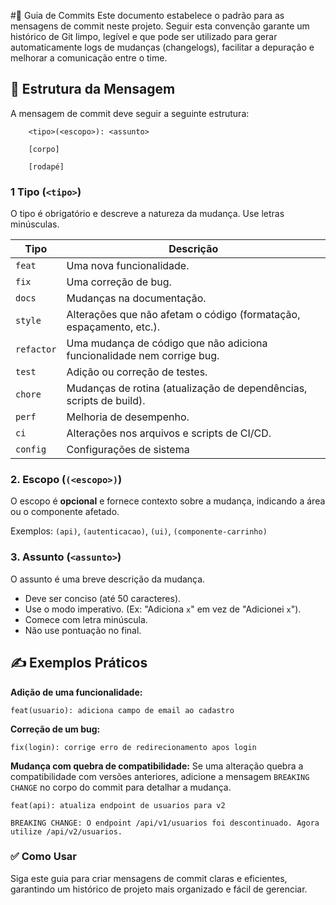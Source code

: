 #📝 Guia de Commits
Este documento estabelece o padrão para as mensagens de commit neste projeto. Seguir esta convenção garante um histórico de Git limpo, legível e que pode ser utilizado para gerar automaticamente logs de mudanças (changelogs), facilitar a depuração e melhorar a comunicação entre o time.

## 🚀 Estrutura da Mensagem
A mensagem de commit deve seguir a seguinte estrutura:
```
    <tipo>(<escopo>): <assunto>

    [corpo]

    [rodapé]
```
### 1 Tipo (`<tipo>`)
O tipo é obrigatório e descreve a natureza da mudança. Use letras minúsculas.


| Tipo | Descrição |
| ------------ | ----------------------------------- |
| `feat` | Uma nova funcionalidade. |
| `fix` | Uma correção de bug. |
| `docs`|Mudanças na documentação.|
|`style`|Alterações que não afetam o código (formatação, espaçamento, etc.).|
|`refactor`| Uma mudança de código que não adiciona funcionalidade nem corrige bug.|
|`test`| Adição ou correção de testes.|
|`chore`| Mudanças de rotina (atualização de dependências, scripts de build).|
|`perf`|Melhoria de desempenho.|
|`ci`|Alterações nos arquivos e scripts de CI/CD.|
|`config`|Configurações de sistema|

### 2. Escopo (`(<escopo>)`)
O escopo é **opcional** e fornece contexto sobre a mudança, indicando a área ou o componente afetado.

Exemplos: `(api)`, `(autenticacao)`, `(ui)`, `(componente-carrinho)`

### 3. Assunto (`<assunto>`)

O assunto é uma breve descrição da mudança.

- Deve ser conciso (até 50 caracteres).
- Use o modo imperativo. (Ex: "Adiciona `x`" em vez de "Adicionei `x`").
- Comece com letra minúscula.
- Não use pontuação no final.

## ✍️ Exemplos Práticos
**Adição de uma funcionalidade:**
```
feat(usuario): adiciona campo de email ao cadastro
```
**Correção de um bug:**
```
fix(login): corrige erro de redirecionamento apos login
```
**Mudança com quebra de compatibilidade:**
Se uma alteração quebra a compatibilidade com versões anteriores, adicione a mensagem `BREAKING CHANGE` no corpo do commit para detalhar a mudança.
```
feat(api): atualiza endpoint de usuarios para v2

BREAKING CHANGE: O endpoint /api/v1/usuarios foi descontinuado. Agora utilize /api/v2/usuarios.
```

### ✅ Como Usar
Siga este guia para criar mensagens de commit claras e eficientes, garantindo um histórico de projeto mais organizado e fácil de gerenciar.